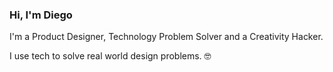 ### Hi, I'm Diego

I'm a Product Designer, Technology Problem Solver and a Creativity Hacker.

I use tech to solve real world design problems. 🤓
